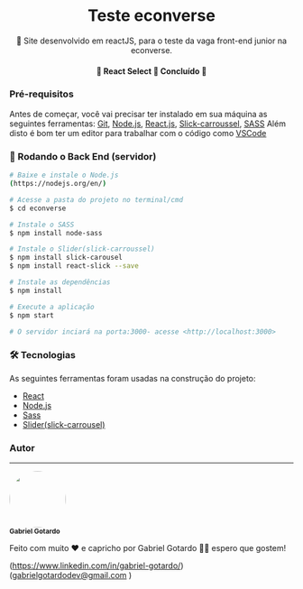 <h1 align="center">Teste econverse</h1>

<p align="center">🚀 Site desenvolvido em reactJS, para o teste da vaga front-end junior na econverse.</p>

<h4 align="center"> 
	🚧  React Select 🚀 Concluído  🚧
</h4>

### Pré-requisitos

Antes de começar, você vai precisar ter instalado em sua máquina as seguintes ferramentas:
[Git](https://git-scm.com), [Node.js](https://nodejs.org/en/), [React.js](https://pt-br.reactjs.org/), [Slick-carroussel](https://react-slick.neostack.com/), [SASS]() 
Além disto é bom ter um editor para trabalhar com o código como [VSCode](https://code.visualstudio.com/)

### 🎲 Rodando o Back End (servidor)

```bash
# Baixe e instale o Node.js
(https://nodejs.org/en/)

# Acesse a pasta do projeto no terminal/cmd
$ cd econverse

# Instale o SASS
$ npm install node-sass

# Instale o Slider(slick-carroussel)
$ npm install slick-carousel
$ npm install react-slick --save

# Instale as dependências
$ npm install

# Execute a aplicação 
$ npm start

# O servidor inciará na porta:3000- acesse <http://localhost:3000>
```

### 🛠 Tecnologias

As seguintes ferramentas foram usadas na construção do projeto:

- [React](https://pt-br.reactjs.org/)
- [Node.js](https://nodejs.org/en/)
- [Sass](https://www.npmjs.com/package/node-sass)
- [Slider(slick-carrousel)](https://react-slick.neostack.com/docs/get-started)

### Autor
---

<a href="https://github.com/gabgotardo">
 <img style="border-radius: 50%;" src="{https://media-exp1.licdn.com/dms/image/C5603AQHATlNjgzTPUg/profile-displayphoto-shrink_800_800/0/1630682344092?e=1637798400&v=beta&t=SzoQlauGbhhAVxwes1cI6Hu6wd4sr52oElLApquiPS0}" width="100px;" alt=""/>
 <br />
 <sub><b>Gabriel Gotardo</b></sub></a> 


Feito com muito ❤️ e capricho por Gabriel Gotardo 👋🏽 espero que gostem!

(https://www.linkedin.com/in/gabriel-gotardo/) 
(gabrielgotardodev@gmail.com    )